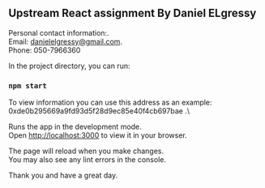 


## Upstream React assignment By Daniel ELgressy 
Personal contact information:.\
Email: danielelgressy@gmail.com.\
Phone: 050-7966360

In the project directory, you can run:

### `npm start`

To view information you can use this address as an example: 0xde0b295669a9fd93d5f28d9ec85e40f4cb697bae .\

Runs the app in the development mode.\
Open [http://localhost:3000](http://localhost:3000) to view it in your browser.

The page will reload when you make changes.\
You may also see any lint errors in the console.

Thank you and have a great day.

